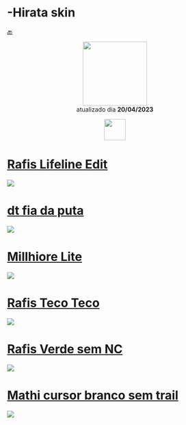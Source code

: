 # -Hirata skin 

<p align="left">
   <a href="README.md">🔙</a>
</p>

<p align="center">
   <a href="https://osu.ppy.sh/users/10188022">
    <img src="https://a.ppy.sh/10188022"
         width="150"
         height="150">
   </a>
<br>
  atualizado dia
  <b> 20/04/2023 </b>
</p>
   <p align="center">
   <a href="https://twitter.com/hirata_otavio">
  <img src="https://i.imgur.com/PUQ5uWf.png" 
       width="50" 
       height="50"></a>
<br>
   </p>
   
# [Rafis Lifeline Edit](https://github.com/Yumiih/Skins/raw/main/hirata/Rafis%20Lifeline%20edit.osk)
[![](https://cdn.discordapp.com/attachments/904498383736143985/1098766964362579968/screenshot396.jpg)](https://github.com/Yumiih/Skins/raw/main/hirata/Rafis%20Lifeline%20edit.osk)

# [dt fia da puta](https://github.com/Yumiih/Skins/raw/main/hirata/Dt%20fia%20da%20puta.osk)
[![](https://cdn.discordapp.com/attachments/904498383736143985/1098766191633367142/screenshot395.jpg)](https://github.com/Yumiih/Skins/raw/main/hirata/Dt%20fia%20da%20puta.osk)

# [Millhiore Lite](https://github.com/Yumiih/Skins/raw/main/hirata/Millhiore%20Lite.osk)
[![](https://cdn.discordapp.com/attachments/904498383736143985/1098768038540619776/screenshot400.jpg)](https://github.com/Yumiih/Skins/raw/main/hirata/Millhiore%20Lite.osk)

# [Rafis Teco Teco](https://github.com/Yumiih/Skins/raw/main/hirata/Rafis%20teco%20teco.osk)
[![](https://cdn.discordapp.com/attachments/904498383736143985/1098769202741002290/screenshot401.jpg)](https://github.com/Yumiih/Skins/raw/main/hirata/Rafis%20teco%20teco.osk)

# [Rafis Verde sem NC](https://github.com/Yumiih/Skins/raw/main/hirata/Rafis%20Verde%20sem%20NC.osk)
[![](https://cdn.discordapp.com/attachments/1052716407546183744/1098773647197491281/screenshot403.jpg)](https://github.com/Yumiih/Skins/raw/main/hirata/Rafis%20Verde%20sem%20NC.osk)

# [Mathi cursor branco sem trail](https://github.com/Yumiih/Skins/raw/main/hirata/Mathi%20Cursor%20branco%20sem%20trail.osk)
[![](https://cdn.discordapp.com/attachments/1052716407546183744/1098774308878307479/screenshot404.jpg)](https://github.com/Yumiih/Skins/raw/main/hirata/Mathi%20Cursor%20branco%20sem%20trail.osk)
<br>

